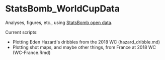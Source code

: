 # StatsBomb_WorldCupData
Analyses, figures, etc., using [StatsBomb open data](https://github.com/statsbomb/open-data). 

Current scripts:
- Plotting Eden Hazard's dribbles from the 2018 WC (hazard_dribble.md)
- Plotting shot maps, and maybe other things, from France at 2018 WC (WC-France.Rmd)